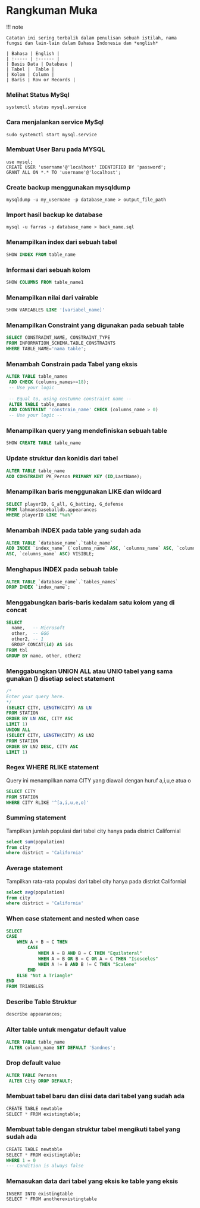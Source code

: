 # Rangkuman Muka


!!! note

    Catatan ini sering terbalik dalam penulisan sebuah istilah, nama fungsi dan lain-lain dalam Bahasa Indonesia dan *english*

    | Bahasa | English |
    | :----- | :------ |
    | Basis Data | Database |
    | Tabel |  Table |
    | Kolom | Column |
    | Baris | Row or Records |

### Melihat Status MySql
``` shell
systemctl status mysql.service
```

### Cara menjalankan service MySql
``` shell
sudo systemctl start mysql.service
```

### Membuat User Baru pada MYSQL
```
use mysql;
CREATE USER 'username'@'localhost' IDENTIFIED BY 'password';
GRANT ALL ON *.* TO 'username'@'localhost';
```


### Create backup menggunakan mysqldump
```shell
mysqldump -u my_username -p database_name > output_file_path
```


### Import hasil backup ke database
```shell
mysql -u farras -p database_name > back_name.sql
```

			
### Menampilkan index dari sebuah tabel
``` sql
SHOW INDEX FROM table_name
```
 

### Informasi dari sebuah kolom
```sql
SHOW COLUMNS FROM table_name1
```


### Menampilkan nilai dari vairable
```sql
SHOW VARIABLES LIKE '[variabel_name]'
```


### Menampilkan Constraint yang digunakan pada sebuah table
```sql
SELECT CONSTRAINT_NAME, CONSTRAINT_TYPE
FROM INFORMATION_SCHEMA.TABLE_CONSTRAINTS
WHERE TABLE_NAME='nama table';
```



### Menambah Constrain pada Tabel yang eksis
```sql
ALTER TABLE table_names
 ADD CHECK (columns_names>=18);
 -- Use your logic
 
 -- Equal to, using costumne constraint name --
 ALTER TABLE table_names
 ADD CONSTRAINT 'constrain_name' CHECK (columns_name > 0)
 -- Use your logic --
```



### Menampilkan query yang mendefiniskan sebuah table
```sql
SHOW CREATE TABLE table_name
```



### Update struktur dan konidis dari tabel
```sql
ALTER TABLE table_name
ADD CONSTRAINT PK_Person PRIMARY KEY (ID,LastName);
```



### Menampilkan baris menggunakan LIKE dan wildcard
```sql
SELECT playerID, G_all, G_batting, G_defense 
FROM lahmansbaseballdb.appearances 
WHERE playerID LIKE "%a%"
```



### Menambah INDEX pada table yang sudah ada
```sql
ALTER TABLE `database_name`.`table_name`
ADD INDEX `index_name` (`columns_name` ASC, `columns_name` ASC, `columns_name`
ASC, `columns_name` ASC) VISIBLE;
```



### Menghapus INDEX pada sebuah table
```sql
ALTER TABLE `database_name`.`tables_names`
DROP INDEX `index_name`;
```



### Menggabungkan baris-baris kedalam satu kolom yang di concat
```sql
SELECT 
  name,   -- Microsoft
  other,  -- GGG
  other2, -- 1
  GROUP_CONCAT(id) AS ids
FROM tbl
GROUP BY name, other, other2
```


### Menggabungkan UNION ALL atau UNIO tabel yang sama gunakan () disetiap select statement
```sql
/*
Enter your query here.
*/
(SELECT CITY, LENGTH(CITY) AS LN
FROM STATION
ORDER BY LN ASC, CITY ASC
LIMIT 1)
UNION ALL
(SELECT CITY, LENGTH(CITY) AS LN2
FROM STATION
ORDER BY LN2 DESC, CITY ASC
LIMIT 1)
```


### Regex WHERE RLIKE statement
Query ini menampilkan nama CITY yang diawail dengan huruf a,i,u,e atua o
```sql
SELECT CITY
FROM STATION
WHERE CITY RLIKE '^[a,i,u,e,o]'
```


### Summing statement 
Tampilkan jumlah populasi dari tabel city hanya pada district Californial

```sql
select sum(population)
from city
where district = 'California'
```


### Average statement
Tampilkan rata-rata populasi dari tabel city hanya pada district Californial
```sql
select avg(population)
from city
where district = 'California'
```


### When case statement and nested when case
```sql
SELECT 
CASE
    WHEN A + B > C THEN
        CASE
            WHEN A = B AND B = C THEN "Equilateral"
            WHEN A = B OR B = C OR A = C THEN "Isosceles"
            WHEN A != B AND B != C THEN "Scalene"
        END
    ELSE "Not A Triangle"
END
FROM TRIANGLES
```


### Describe Table Struktur
```sql
describe appearances;
```


### Alter table untuk mengatur default value
```sql
ALTER TABLE table_name
 ALTER column_name SET DEFAULT 'Sandnes'; 
```


### Drop default value
```sql
ALTER TABLE Persons
 ALTER City DROP DEFAULT; 
```


### Membuat tabel baru dan diisi data dari tabel yang sudah ada
```sql
CREATE TABLE newtable
SELECT * FROM existingtable;
```


### Membuat table dengan struktur tabel mengikuti tabel yang sudah ada
```sql
CREATE TABLE newtable
SELECT * FROM existingtable;
WHERE 1 = 0
--- Condition is always false
```


### Memasukan data dari tabel yang eksis ke table yang eksis
```sql
INSERT INTO existingtable
SELECT * FROM anotherexistingtable
```




